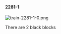 #### 2281-1
![train-2281-1-0.png](https://github.com/lil-lab/nlvr/raw/master/nlvr/train/images/77/train-2281-1-0.png "train-2281-1-0.png")

There are 2 black blocks